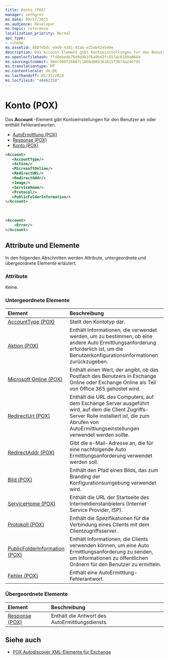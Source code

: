 ```yaml
---
title: Konto (POX)
manager: sethgros
ms.date: 09/17/2015
ms.audience: Developer
ms.topic: reference
localization_priority: Normal
api_type:
- schema
ms.assetid: 488fdbdc-e9d9-4301-91ab-e22eb42e549e
description: Das Account-Element gibt Kontoeinstellungen für den Benutzer an oder enthält Fehlerantworten.
ms.openlocfilehash: ffd8ebe4b7bd9d4b3f6a9b42fc557ac6189a068d
ms.sourcegitcommit: 88ec988f2bb67c1866d06b361615f3674a24e795
ms.translationtype: MT
ms.contentlocale: de-DE
ms.lasthandoff: 05/31/2020
ms.locfileid: "44462318"
---
```

# <a name="account-pox"></a>Konto (POX)

Das **Account** -Element gibt Kontoeinstellungen für den Benutzer an oder enthält Fehlerantworten. 
  
- [AutoErmittlung (POX)](autodiscover-pox.md)
- [Response (POX)](response-pox.md)
- [Konto (POX)](account-pox.md)
  
```XML
<Account>
   <AccountType/>
   <Action/>
   <MicrosoftOnline/>
   <RedirectURL/>
   <RedirectAddr/>
   <Image/>
   <ServiceHome/>
   <Protocol/>
   <PublicFolderInformation/>
</Account>
```

<br/>

```XML
<Account> 
    <Error/> 
</Account>
```

## <a name="attributes-and-elements"></a>Attribute und Elemente

In den folgenden Abschnitten werden Attribute, untergeordnete und übergeordnete Elemente erläutert.
  
### <a name="attributes"></a>Attribute

Keine.
  
### <a name="child-elements"></a>Untergeordnete Elemente

|**Element**|**Beschreibung**|
|:-----|:-----|
|[AccountType (POX)](accounttype-pox.md) <br/> |Stellt den Kontotyp dar.  <br/> |
|[Aktion (POX)](action-pox.md) <br/> |Enthält Informationen, die verwendet werden, um zu bestimmen, ob eine andere Auto Ermittlungsanforderung erforderlich ist, um die Benutzerkonfigurationsinformationen zurückzugeben.  <br/> |
|[Microsoft Online (POX)](microsoftonline-pox.md) <br/> |Enthält einen Wert, der angibt, ob das Postfach des Benutzers in Exchange Online oder Exchange Online als Teil von Office 365 gehostet wird.  <br/> |
|[RedirectUrl (POX)](redirecturl-pox.md) <br/> |Enthält die URL des Computers, auf dem Exchange Server ausgeführt wird, auf dem die Client Zugriffs-Server Rolle installiert ist, die zum Abrufen von AutoErmittlungseinstellungen verwendet werden sollte.  <br/> |
|[RedirectAddr (POX)](redirectaddr-pox.md) <br/> |Gibt die e-Mail-Adresse an, die für eine nachfolgende Auto Ermittlungsanforderung verwendet werden soll.  <br/> |
|[Bild (POX)](image-pox.md) <br/> |Enthält den Pfad eines Bilds, das zum Branding der Konfigurationsumgebung verwendet wird.  <br/> |
|[ServiceHome (POX)](servicehome-pox.md) <br/> |Enthält die URL der Startseite des Internetdienstanbieters (Internet Service Provider, ISP).  <br/> |
|[Protokoll (POX)](protocol-pox.md) <br/> |Enthält die Spezifikationen für die Verbindung eines Clients mit dem Clientzugriffsserver.  <br/> |
|[PublicFolderInformation (POX)](publicfolderinformation-pox.md) <br/> |Enthält Informationen, die Clients verwenden können, um eine Auto Ermittlungsanforderung zu senden, um Informationen zu öffentlichen Ordnern für den Benutzer zu ermitteln.  <br/> |
|[Fehler (POX)](error-pox.md) <br/> |Enthält eine AutoErmittlung-Fehlerantwort.  <br/> |
   
### <a name="parent-elements"></a>Übergeordnete Elemente

|**Element**|**Beschreibung**|
|:-----|:-----|
|[Response (POX)](response-pox.md) <br/> |Enthält die Antwort des AutoErmittlungsdiensts.  <br/> |
   
## <a name="see-also"></a>Siehe auch

- [POX Autodiscover XML-Elemente für Exchange](pox-autodiscover-xml-elements-for-exchange.md)


